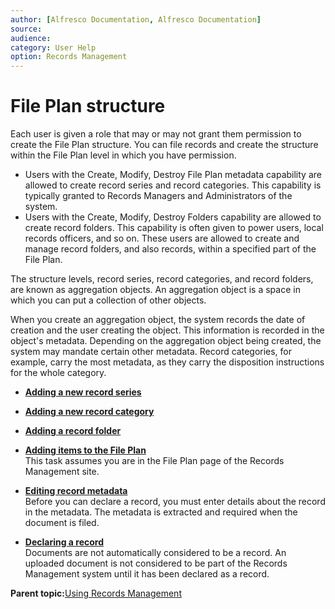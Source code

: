 ```yaml
---
author: [Alfresco Documentation, Alfresco Documentation]
source: 
audience: 
category: User Help
option: Records Management
---
```


# File Plan structure

Each user is given a role that may or may not grant them permission to create the File Plan structure. You can file records and create the structure within the File Plan level in which you have permission.

-   Users with the Create, Modify, Destroy File Plan metadata capability are allowed to create record series and record categories. This capability is typically granted to Records Managers and Administrators of the system.
-   Users with the Create, Modify, Destroy Folders capability are allowed to create record folders. This capability is often given to power users, local records officers, and so on. These users are allowed to create and manage record folders, and also records, within a specified part of the File Plan.

The structure levels, record series, record categories, and record folders, are known as aggregation objects. An aggregation object is a space in which you can put a collection of other objects.

When you create an aggregation object, the system records the date of creation and the user creating the object. This information is recorded in the object's metadata. Depending on the aggregation object being created, the system may mandate certain other metadata. Record categories, for example, carry the most metadata, as they carry the disposition instructions for the whole category.

-   **[Adding a new record series](../tasks/rm-recordseries-add.md)**  

-   **[Adding a new record category](../tasks/rm-recordcategory-add.md)**  

-   **[Adding a record folder](../tasks/rm-recordfolder-add.md)**  

-   **[Adding items to the File Plan](../tasks/rm-fileplan-additems.md)**  
This task assumes you are in the File Plan page of the Records Management site.
-   **[Editing record metadata](../tasks/rm-metadata-edit.md)**  
Before you can declare a record, you must enter details about the record in the metadata. The metadata is extracted and required when the document is filed.
-   **[Declaring a record](../tasks/rm-record-declare.md)**  
Documents are not automatically considered to be a record. An uploaded document is not considered to be part of the Records Management system until it has been declared as a record.

**Parent topic:**[Using Records Management](../concepts/rm-intro.md)

